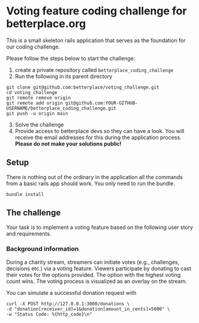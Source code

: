 # Voting feature coding challenge for betterplace.org

This is a small skeleton rails application that serves as the foundation for our coding challenge.

Please follow the steps below to start the challenge:
1. create a private repository called `betterplace_coding_challenge`
2. Run the following in its parent directory
```
git clone git@github.com:betterplace/voting_challenge.git
cd voting_challenge
git remote remove origin
git remote add origin git@github.com:YOUR-GITHUB-USERNAME/betterplace_coding_challenge.git
git push -u origin main
```
3. Solve the challenge
4. Provide access to betterplace devs so they can have a look. You will receive the email addresses for this during the application process. **Please do not make your solutions public!**


## Setup

There is nothing out of the ordinary in the application all the commands from a basic rails app should work. You only need to run the bundle.

```
bundle install
```

## The challenge

Your task is to implement a voting feature based on the following user story and requirements.


### Background information

During a charity stream, streamers can initiate votes (e.g., challenges, decisions etc.) via a voting feature. Viewers participate by donating to cast their votes for the options provided. The option with the highest voting count wins. The voting process is visualized as an overlay on the stream.

You can simulate a successful donation request with
```
curl -X POST http://127.0.0.1:3000/donations \
-d "donation[receiver_id]=1&donation[amount_in_cents]=5000" \
-w "Status Code: %{http_code}\n"
```
